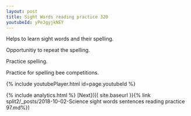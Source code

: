 ```yaml
---
layout: post
title: Sight Words reading practice 320
youtubeId: yPeJgyjkNEY
---
```

 
 
Helps to learn sight words and their spelling.

Opportunitiy to repeat the spelling. 

Practice spelling. 
 
Practice for spelling bee competitions. 
 
{% include youtubePlayer.html id=page.youtubeId %}
 
 
{% include analytics.html %} 
[Next]({{ site.baseurl }}{% link  split2/_posts/2018-10-02-Science sight words sentences reading practice 97.md%})
 

